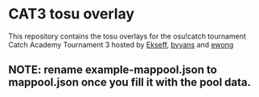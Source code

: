 # CAT3 tosu overlay

This repository contains the tosu overlays for the osu!catch tournament Catch Academy Tournament 3 hosted by [Ekseff](https://osu.ppy.sh/users/13966422), [bvyans](https://osu.ppy.sh/users/7789926) and [ewong](https://osu.ppy.sh/users/16859546/)

## NOTE: rename example-mappool.json to mappool.json once you fill it with the pool data.
